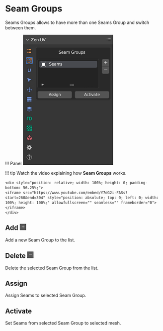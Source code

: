 # Seam Groups

Seams Groups allows to have more than one Seams Group and switch between them.

!!! Panel
    ![SeamGroups](img/screen/seam_groups/seams_groups_panel.png)

!!! tip
    Watch the video explaining how **Seam Groups** works.

    <div style="position: relative; width: 100%; height: 0; padding-bottom: 56.25%;">
    <iframe src="https://www.youtube.com/embed/Y7dG2i-FASs?start=260&end=304" style="position: absolute; top: 0; left: 0; width: 100%; height: 100%;" allowfullscreen="" seamless="" frameborder="0"></iframe>
    </div>

## Add ![Add](img/icons/plus.png)
Add a new Seam Group to the list.

## Delete ![Delete](img/icons/minus.png)
Delete the selected Seam Group from the list.

## Assign
Assign Seams to selected Seam Group.

## Activate
Set Seams from selected Seam Group to selected mesh.